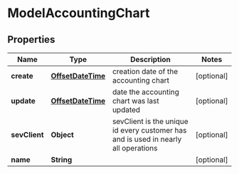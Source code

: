 # ModelAccountingChart

## Properties
Name | Type | Description | Notes
------------ | ------------- | ------------- | -------------
**create** | [**OffsetDateTime**](OffsetDateTime.md) | creation date of the accounting chart |  [optional]
**update** | [**OffsetDateTime**](OffsetDateTime.md) | date the accounting chart was last updated |  [optional]
**sevClient** | **Object** | sevClient is the unique id every customer has and is used in nearly all operations |  [optional]
**name** | **String** |  |  [optional]
